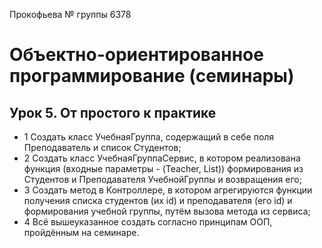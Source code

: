 Прокофьева № группы 6378

# Объектно-ориентированное программирование (семинары)
## Урок 5. От простого к практике
* 1 Создать класс УчебнаяГруппа, содержащий в себе поля Преподаватель и список Студентов;
* 2 Создать класс УчебнаяГруппаСервис, в котором реализована функция (входные параметры - (Teacher, List<Strudent>)) формирования из Студентов и Преподавателя УчебнойГруппы и возвращения его;
* 3 Создать метод в Контроллере, в котором агрегируются функции получения списка студентов (их id) и преподавателя (его id) и формирования учебной группы, путём вызова метода из сервиса;
* 4 Всё вышеуказанное создать согласно принципам ООП, пройдённым на семинаре.

